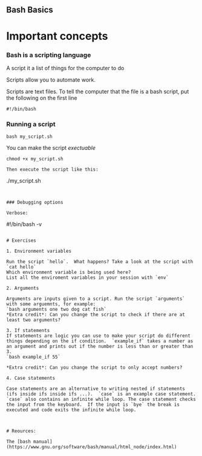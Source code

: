 ## Bash Basics


# Important concepts

### Bash is a scripting language

A script it a list of things for the computer to do

Scripts allow you to automate work.

Scripts are text files.  To tell the computer that the file is a 
bash script, put the following on the first line

````
#!/bin/bash
````


### Running a script

````
bash my_script.sh
````

You can make the script *exectuable*

````
chmod +x my_script.sh

Then execute the script like this:

````
./my_script.sh
````


### Debugging options

Verbose:

````
#!/bin/bash -v
````

# Exercises

1. Environment variables

Run the script `hello`.  What happens? Take a look at the script with `cat hello`
Which environment variable is being used here?
List all the enviroment variables in your session with `env`

2. Arguments

Arguments are inputs given to a script. Run the script `arguments` with some arguemnts, for example:
`bash arguments one two dog cat fish`
*Extra credit*: Can you change the script to check if there are at least two arguments?

3. If statements
If statements are logic you can use to make your script do different things depending on the if condition.  `example_if` takes a number as an argument and prints out if the number is less than or greater than 3. 
`bash example_if 55`

*Extra credit*: Can you change the script to only accept numbers?

4. Case statements

Case statements are an alternative to writing nested if statements (ifs inside ifs inside ifs ...).  `case` is an example case statement.  `case` also contains an infinite while loop. The case statement checks the input from the keyboard.  If the input is `bye` the break is executed and code exits the infinite while loop.  



# Reources:

The [bash manual](https://www.gnu.org/software/bash/manual/html_node/index.html) 


